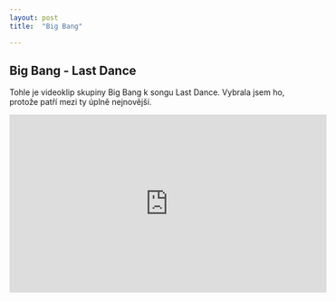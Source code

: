 ```yaml
---
layout: post
title:  "Big Bang"

---
```


## Big Bang - Last Dance
Tohle je videoklip skupiny Big Bang k songu Last Dance. Vybrala jsem ho, protože patří mezi ty úplně nejnovější.
<iframe width="560" height="315" src="https://www.youtube.com/embed/--zku6TB5NY" frameborder="0" allowfullscreen></iframe>
